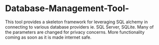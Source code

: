 # Database-Management-Tool-

This tool provides a skeleton framework for leveraging SQL alchemy in connecting to various database providers
ie. SQL Server, SQLite. Many of the parameters are changed for privacy concerns. More functionality coming as soon as it is made internet safe. 
